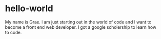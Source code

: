 # hello-world
My name is Grae. I am just starting out in the world of code and I want to become a front end web developer. 
I got a google scholership to learn how to code. 
